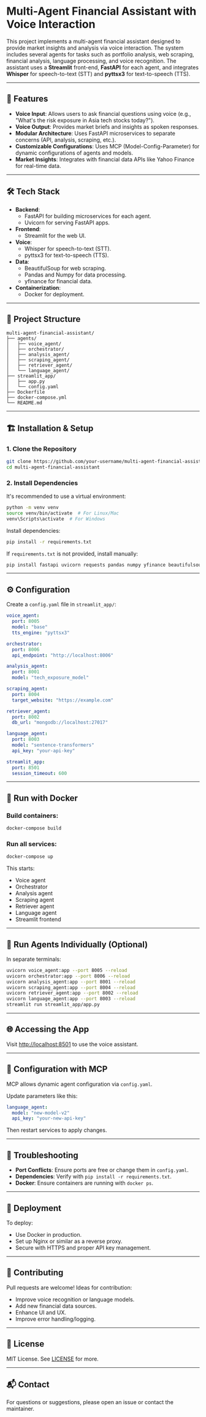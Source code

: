 # **Multi-Agent Financial Assistant with Voice Interaction**

This project implements a multi-agent financial assistant designed to provide market insights and analysis via voice interaction. The system includes several agents for tasks such as portfolio analysis, web scraping, financial analysis, language processing, and voice recognition. The assistant uses a **Streamlit** front-end, **FastAPI** for each agent, and integrates **Whisper** for speech-to-text (STT) and **pyttsx3** for text-to-speech (TTS).

---

## 🚀 **Features**

- **Voice Input**: Allows users to ask financial questions using voice (e.g., "What's the risk exposure in Asia tech stocks today?").
- **Voice Output**: Provides market briefs and insights as spoken responses.
- **Modular Architecture**: Uses FastAPI microservices to separate concerns (API, analysis, scraping, etc.).
- **Customizable Configurations**: Uses MCP (Model-Config-Parameter) for dynamic configurations of agents and models.
- **Market Insights**: Integrates with financial data APIs like Yahoo Finance for real-time data.

---

## 🛠️ **Tech Stack**

- **Backend**: 
  - FastAPI for building microservices for each agent.
  - Uvicorn for serving FastAPI apps.
- **Frontend**: 
  - Streamlit for the web UI.
- **Voice**: 
  - Whisper for speech-to-text (STT).
  - pyttsx3 for text-to-speech (TTS).
- **Data**:
  - BeautifulSoup for web scraping.
  - Pandas and Numpy for data processing.
  - yfinance for financial data.
- **Containerization**: 
  - Docker for deployment.

---

## 📁 Project Structure

```
multi-agent-financial-assistant/
├── agents/
│   ├── voice_agent/
│   ├── orchestrator/
│   ├── analysis_agent/
│   ├── scraping_agent/
│   ├── retriever_agent/
│   └── language_agent/
├── streamlit_app/
│   ├── app.py
│   └── config.yaml
├── Dockerfile
├── docker-compose.yml
└── README.md
```

---

## 🏗️ Installation & Setup

### 1. Clone the Repository

```bash
git clone https://github.com/your-username/multi-agent-financial-assistant.git
cd multi-agent-financial-assistant
```

### 2. Install Dependencies

It's recommended to use a virtual environment:

```bash
python -m venv venv
source venv/bin/activate  # For Linux/Mac
venv\Scripts\activate  # For Windows
```

Install dependencies:

```bash
pip install -r requirements.txt
```

If `requirements.txt` is not provided, install manually:

```bash
pip install fastapi uvicorn requests pandas numpy yfinance beautifulsoup4 pyttsx3 transformers sentence-transformers faiss-cpu streamlit mcp
```

---

## ⚙️ Configuration

Create a `config.yaml` file in `streamlit_app/`:

```yaml
voice_agent:
  port: 8005
  model: "base"
  tts_engine: "pyttsx3"

orchestrator:
  port: 8006
  api_endpoint: "http://localhost:8006"

analysis_agent:
  port: 8001
  model: "tech_exposure_model"

scraping_agent:
  port: 8004
  target_website: "https://example.com"

retriever_agent:
  port: 8002
  db_url: "mongodb://localhost:27017"

language_agent:
  port: 8003
  model: "sentence-transformers"
  api_key: "your-api-key"

streamlit_app:
  port: 8501
  session_timeout: 600
```

---

## 🐳 Run with Docker

### Build containers:

```bash
docker-compose build
```

### Run all services:

```bash
docker-compose up
```

This starts:

- Voice agent
- Orchestrator
- Analysis agent
- Scraping agent
- Retriever agent
- Language agent
- Streamlit frontend

---

## 🧪 Run Agents Individually (Optional)

In separate terminals:

```bash
uvicorn voice_agent:app --port 8005 --reload
uvicorn orchestrator:app --port 8006 --reload
uvicorn analysis_agent:app --port 8001 --reload
uvicorn scraping_agent:app --port 8004 --reload
uvicorn retriever_agent:app --port 8002 --reload
uvicorn language_agent:app --port 8003 --reload
streamlit run streamlit_app/app.py
```

---

## 🌐 Accessing the App

Visit [http://localhost:8501](http://localhost:8501) to use the voice assistant.

---

## 🧩 Configuration with MCP

MCP allows dynamic agent configuration via `config.yaml`.

Update parameters like this:

```yaml
language_agent:
  model: "new-model-v2"
  api_key: "your-new-api-key"
```

Then restart services to apply changes.

---

## 🧰 Troubleshooting

- **Port Conflicts**: Ensure ports are free or change them in `config.yaml`.
- **Dependencies**: Verify with `pip install -r requirements.txt`.
- **Docker**: Ensure containers are running with `docker ps`.

---

## 🚀 Deployment

To deploy:

- Use Docker in production.
- Set up Nginx or similar as a reverse proxy.
- Secure with HTTPS and proper API key management.

---

## 🤝 Contributing

Pull requests are welcome! Ideas for contribution:

- Improve voice recognition or language models.
- Add new financial data sources.
- Enhance UI and UX.
- Improve error handling/logging.

---

## 📄 License

MIT License. See [LICENSE](LICENSE) for more.

---

## 📬 Contact

For questions or suggestions, please open an issue or contact the maintainer.




